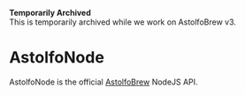 **Temporarily Archived**<br/>
This is temporarily archived while we work on AstolfoBrew v3.

# AstolfoNode

AstolfoNode is the official [AstolfoBrew](https://astolfobrew.nora.lgbt) NodeJS API.
